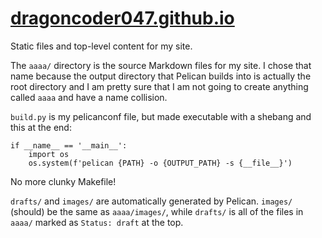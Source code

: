 # [dragoncoder047.github.io](https://dragoncoder047.github.io)

Static files and top-level content for my site.

The `aaaa/` directory is the source Markdown files for my site. I chose that name because the output directory that Pelican builds into is actually the root directory and I am pretty sure that I am not going to create anything called `aaaa` and have a name collision.

`build.py` is my pelicanconf file, but made executable with a shebang and this at the end:

```py3
if __name__ == '__main__':
    import os
    os.system(f'pelican {PATH} -o {OUTPUT_PATH} -s {__file__}')
```

No more clunky Makefile!

`drafts/` and `images/` are automatically generated by Pelican. `images/` (should) be the same as `aaaa/images/`, while `drafts/` is all of the files in `aaaa/` marked as `Status: draft` at the top.
